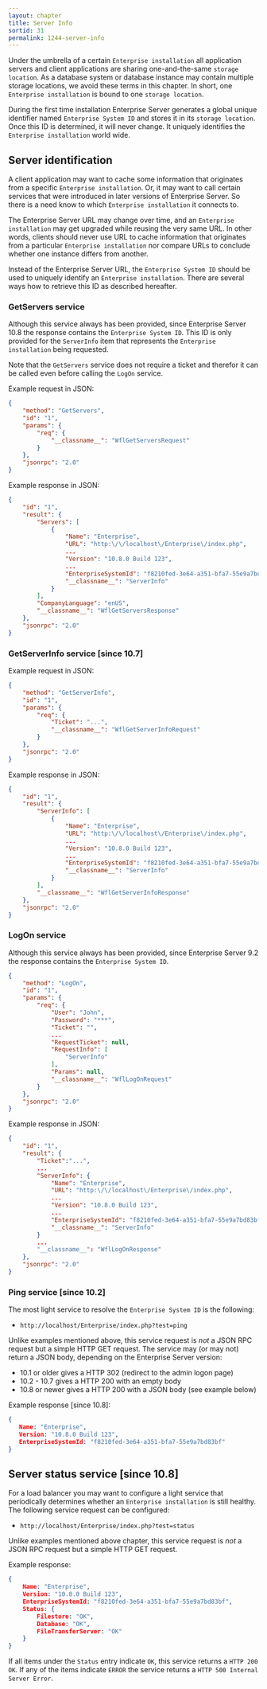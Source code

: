 ```yaml
---
layout: chapter
title: Server Info
sortid: 31
permalink: 1244-server-info
---
```

Under the umbrella of a certain `Enterprise installation` all application servers and client applications are sharing one-and-the-same `storage location`. As a database system or database instance may contain multiple storage locations, we avoid these terms in this chapter. In short, one `Enterprise installation` is bound to one `storage location`. 

During the first time installation Enterprise Server generates a global unique identifier named `Enterprise System ID` and stores it in its `storage location`. Once this ID is determined, it will never change. It uniquely identifies the `Enterprise installation` world wide.

## Server identification
A client application may want to cache some information that originates from a specific `Enterprise installation`. Or, it may want to call certain services that were introduced in later versions of Enterprise Server. So there is a need know to which `Enterprise installation` it connects to.
 
 The Enterprise Server URL may change over time, and an `Enterprise installation` may get upgraded while reusing the very same URL. In other words, clients should never use URL to cache information that originates from a particular `Enterprise installation` nor compare URLs to conclude whether one instance differs from another.  

 Instead of the Enterprise Server URL, the `Enterprise System ID` should be used to uniquely identify an `Enterprise installation`. There are several ways how to retrieve this ID as described hereafter.
 
 ### GetServers service
  Although this service always has been provided, since Enterprise Server 10.8 the response contains the `Enterprise System ID`. This ID is only provided for the `ServerInfo` item that represents the `Enterprise installation` being requested. 
  
  Note that the `GetServers` service does not require a ticket and therefor it can be called even before calling the `LogOn` service. 
  
Example request in JSON:
```json
{
    "method": "GetServers",
    "id": "1",
    "params": {
        "req": {
            "__classname__": "WflGetServersRequest"
        }
    },
    "jsonrpc": "2.0"
}
```
Example response in JSON:
```json
{
    "id": "1",
    "result": {
        "Servers": [
            {
                "Name": "Enterprise",
                "URL": "http:\/\/localhost\/Enterprise\/index.php",
                ...
                "Version": "10.8.0 Build 123",
                ...
                "EnterpriseSystemId": "f8210fed-3e64-a351-bfa7-55e9a7bd83bf",
                "__classname__": "ServerInfo"
            }
        ],
        "CompanyLanguage": "enUS",
        "__classname__": "WflGetServersResponse"
    },
    "jsonrpc": "2.0"
}
```

### GetServerInfo service [since 10.7]
Example request in JSON:
```json
{
    "method": "GetServerInfo",
    "id": "1",
    "params": {
        "req": {
        	"Ticket": "...",
            "__classname__": "WflGetServerInfoRequest"
        }
    },
    "jsonrpc": "2.0"
}
```
Example response in JSON:
```json
{
    "id": "1",
    "result": {
        "ServerInfo": [
            {
                "Name": "Enterprise",
                "URL": "http:\/\/localhost\/Enterprise\/index.php",
                ...
                "Version": "10.8.0 Build 123",
                ...
                "EnterpriseSystemId": "f8210fed-3e64-a351-bfa7-55e9a7bd83bf",
                "__classname__": "ServerInfo"
            }
        ],
        "__classname__": "WflGetServerInfoResponse"
    },
    "jsonrpc": "2.0"
}
```

### LogOn service
Although this service always has been provided, since Enterprise Server 9.2 the response contains the `Enterprise System ID`. 
```json
{
    "method": "LogOn",
    "id": "1",
    "params": {
        "req": {
            "User": "John",
            "Password": "***",
            "Ticket": "",
            ...
            "RequestTicket": null,
            "RequestInfo": [
                "ServerInfo"
            ],
            "Params": null,
            "__classname__": "WflLogOnRequest"
        }
    },
    "jsonrpc": "2.0"
}
```
Example response in JSON:
```json
{
    "id": "1",
    "result": {
        "Ticket":"...",
        ...
        "ServerInfo": {
            "Name": "Enterprise",
            "URL": "http:\/\/localhost\/Enterprise\/index.php",
            ...
            "Version": "10.8.0 Build 123",
            ...
            "EnterpriseSystemId": "f8210fed-3e64-a351-bfa7-55e9a7bd83bf",
            "__classname__": "ServerInfo"
        }
        ...
        "__classname__": "WflLogOnResponse"
    },
    "jsonrpc": "2.0"
}
```

### Ping service [since 10.2]
The most light service to resolve the `Enterprise System ID` is the following:
* `http://localhost/Enterprise/index.php?test=ping`

Unlike examples mentioned above, this service request is _not_ a JSON RPC request but a simple HTTP GET request. The service may (or may not) return a JSON body, depending on the Enterprise Server version:
* 10.1 or older gives a HTTP 302 (redirect to the admin logon page)
* 10.2 - 10.7 gives a HTTP 200 with an empty body
* 10.8 or newer gives a HTTP 200 with a JSON body (see example below)

Example response [since 10.8]:
```json
{
   Name: "Enterprise",
   Version: "10.8.0 Build 123",
   EnterpriseSystemId: "f8210fed-3e64-a351-bfa7-55e9a7bd83bf"
}
```

## Server status service [since 10.8]
For a load balancer you may want to configure a light service that periodically determines whether an `Enterprise installation` is still healthy. The following service request can be configured:
* `http://localhost/Enterprise/index.php?test=status`

Unlike examples mentioned above chapter, this service request is _not_ a JSON RPC request but a simple HTTP GET request.

Example response:
```json
{
	Name: "Enterprise",
	Version: "10.8.0 Build 123",
	EnterpriseSystemId: "f8210fed-3e64-a351-bfa7-55e9a7bd83bf",
	Status: {
		Filestore: "OK",
		Database: "OK",
		FileTransferServer: "OK"
	}
}
```
If all items under the `Status` entry indicate `OK`, this service returns a `HTTP 200 OK`. If any of the items indicate `ERROR` the service returns a `HTTP 500 Internal Server Error`.
